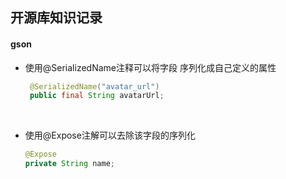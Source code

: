 ## 开源库知识记录

#### gson

- 使用@SerializedName注释可以将字段 序列化成自己定义的属性 

  ```java
   @SerializedName("avatar_url")    
   public final String avatarUrl;
  ```

  ​

- 使用@Expose注解可以去除该字段的序列化

  ```java
  @Expose  
  private String name;  
  ```

  ​